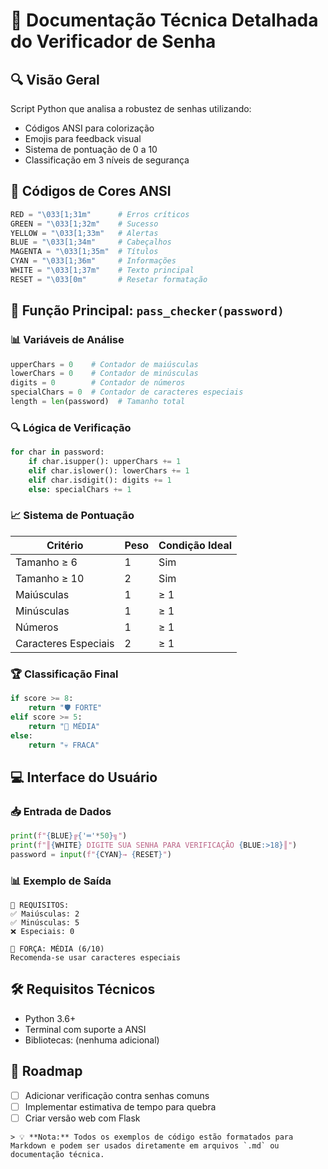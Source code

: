 # 📝 Documentação Técnica Detalhada do Verificador de Senha

## 🔍 Visão Geral
Script Python que analisa a robustez de senhas utilizando:
- Códigos ANSI para colorização
- Emojis para feedback visual
- Sistema de pontuação de 0 a 10
- Classificação em 3 níveis de segurança

## 🎨 Códigos de Cores ANSI

```python
RED = "\033[1;31m"      # Erros críticos
GREEN = "\033[1;32m"    # Sucesso
YELLOW = "\033[1;33m"   # Alertas
BLUE = "\033[1;34m"     # Cabeçalhos
MAGENTA = "\033[1;35m"  # Títulos
CYAN = "\033[1;36m"     # Informações
WHITE = "\033[1;37m"    # Texto principal
RESET = "\033[0m"       # Resetar formatação
```

## 🔧 Função Principal: `pass_checker(password)`

### 📊 Variáveis de Análise
```python
upperChars = 0    # Contador de maiúsculas
lowerChars = 0    # Contador de minúsculas 
digits = 0        # Contador de números
specialChars = 0  # Contador de caracteres especiais
length = len(password)  # Tamanho total
```

### 🔍 Lógica de Verificação
```python
for char in password:
    if char.isupper(): upperChars += 1
    elif char.islower(): lowerChars += 1
    elif char.isdigit(): digits += 1
    else: specialChars += 1
```

### 📈 Sistema de Pontuação
| Critério            | Peso  | Condição Ideal |
|---------------------|-------|----------------|
| Tamanho ≥ 6         | 1     | Sim            |
| Tamanho ≥ 10        | 2     | Sim            |  
| Maiúsculas          | 1     | ≥ 1            |
| Minúsculas          | 1     | ≥ 1            |
| Números             | 1     | ≥ 1            |
| Caracteres Especiais| 2     | ≥ 1            |

### 🏆 Classificação Final
```python
if score >= 8:
    return "🛡️ FORTE"
elif score >= 5:
    return "🔑 MÉDIA"
else:
    return "💀 FRACA"
```

## 💻 Interface do Usuário

### 📥 Entrada de Dados
```python
print(f"{BLUE}╔{'═'*50}╗")
print(f"║{WHITE} DIGITE SUA SENHA PARA VERIFICAÇÃO {BLUE:>18}║")
password = input(f"{CYAN}→ {RESET}")
```

### 📊 Exemplo de Saída
```terminal
📜 REQUISITOS:
✅ Maiúsculas: 2
✅ Minúsculas: 5
❌ Especiais: 0

🔑 FORÇA: MÉDIA (6/10)
Recomenda-se usar caracteres especiais
```

## 🛠️ Requisitos Técnicos
- Python 3.6+
- Terminal com suporte a ANSI
- Bibliotecas: (nenhuma adicional)

## 🔮 Roadmap
- [ ] Adicionar verificação contra senhas comuns
- [ ] Implementar estimativa de tempo para quebra
- [ ] Criar versão web com Flask

```
> 💡 **Nota:** Todos os exemplos de código estão formatados para Markdown e podem ser usados diretamente em arquivos `.md` ou documentação técnica.
